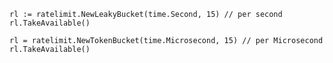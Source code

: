 	rl := ratelimit.NewLeakyBucket(time.Second, 15) // per second
    rl.TakeAvailable()

    rl = ratelimit.NewTokenBucket(time.Microsecond, 15) // per Microsecond
    rl.TakeAvailable()